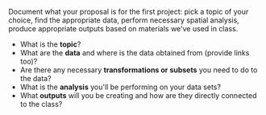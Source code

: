 Document what your proposal is for the first project: pick a topic of your choice, find the appropriate data, perform necessary spatial analysis, produce appropriate outputs based on materials we've used in class. 

- What is the **topic**?
- What are the **data** and where is the data obtained from (provide links too)?
- Are there any necessary **transformations or subsets** you need to do to the data?
- What is the **analysis** you'll be performing on your data sets?
- What **outputs** will you be creating and how are they directly connected to the class?
